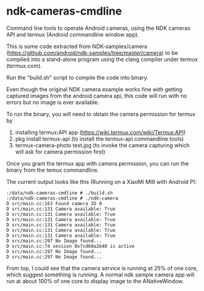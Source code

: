 # ndk-cameras-cmdline
Command line tools to operate Android cameras, using the NDK cameras API and termux (Android commandline window app).

This is some code extracted from NDK-samples/camera (https://github.com/android/ndk-samples/tree/master/camera) to be compiled into a stand-alone program using the clang compiler under termux (termux.com).

Run the "build.sh" script to compile the code into binary.

Even though the original NDK camera example works fine with getting captured images from the android camera api, this code will run with no errors but no image is ever available.

To run the binary, you will need to obtain the camera permission for termux by 
1. installing termux:API app (https://wiki.termux.com/wiki/Termux:API)
2. pkg install termux-api  (to install the termux-api commandline tools)
3. termux-camera-photo test.jpg (to invoke the camera capturing which will ask for camera permission first)

Once you grant the termux app with camera permission, you can run the binary from the temux commandline.

The current output looks like this (Running on a XiaoMi MI8 with Android P):
```
:/data/ndk-cameras-cmdline # ./build.sh 
:/data/ndk-cameras-cmdline # ./ndk-camera
D src/main.cc:163 Found camera ID 0
D src/main.cc:131 Camera available: True
D src/main.cc:131 Camera available: True
D src/main.cc:131 Camera available: True
D src/main.cc:131 Camera available: True
D src/main.cc:131 Camera available: True
D src/main.cc:131 Camera available: True
D src/main.cc:297 No Image found...
D src/main.cc:74 session 0x7cd60a2b40 is active
D src/main.cc:297 No Image found...
D src/main.cc:297 No Image found...
```

From top, I could see that the camera service is running at 25% of one core, which suggest something is running. A normal ndk sample camera app will run at about 100% of one core to display image to the ANativeWindow.
